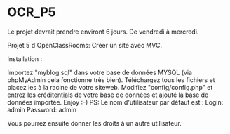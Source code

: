 # OCR_P5
Le projet devrait prendre environt 6 jours. De vendredi à mercredi.

Projet 5 d'OpenClassRooms: Créer un site avec MVC.

Installation :

Importez "myblog.sql" dans votre base de données MYSQL (via phpMyAdmin cela fonctionne très bien).
Téléchargez tous les fichiers et placez les à la racine de votre siteweb.
Modifiez "config/config.php" et entrez les créditentials de votre base de données et ajouté la base de données importée.
Enjoy :-)
PS: Le nom d'utilisateur par défaut est : Login: admin Password: admin

Vous pourrez ensuite donner les droits à un autre utilisateur.
